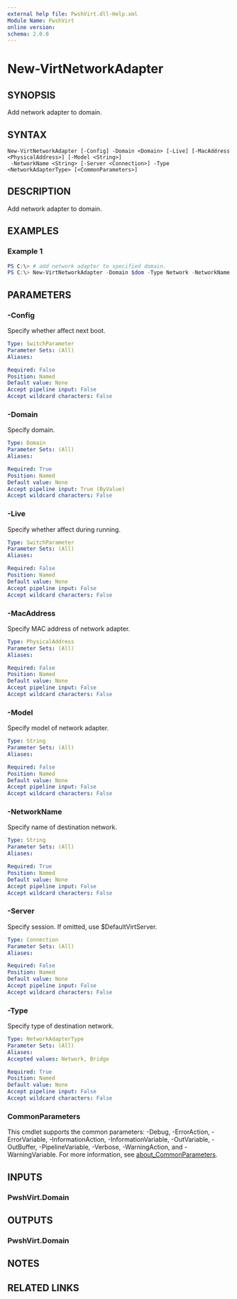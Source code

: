 ```yaml
---
external help file: PwshVirt.dll-Help.xml
Module Name: PwshVirt
online version:
schema: 2.0.0
---
```


# New-VirtNetworkAdapter

## SYNOPSIS
Add network adapter to domain.

## SYNTAX

```
New-VirtNetworkAdapter [-Config] -Domain <Domain> [-Live] [-MacAddress <PhysicalAddress>] [-Model <String>]
 -NetworkName <String> [-Server <Connection>] -Type <NetworkAdapterType> [<CommonParameters>]
```

## DESCRIPTION
Add network adapter to domain.

## EXAMPLES

### Example 1
```powershell
PS C:\> # add network adapter to specified domain.
PS C:\> New-VirtNetworkAdapter -Domain $dom -Type Network -NetworkName 'default'
```

## PARAMETERS

### -Config
Specify whether affect next boot.

```yaml
Type: SwitchParameter
Parameter Sets: (All)
Aliases:

Required: False
Position: Named
Default value: None
Accept pipeline input: False
Accept wildcard characters: False
```

### -Domain
Specify domain.

```yaml
Type: Domain
Parameter Sets: (All)
Aliases:

Required: True
Position: Named
Default value: None
Accept pipeline input: True (ByValue)
Accept wildcard characters: False
```

### -Live
Specify whether affect during running.

```yaml
Type: SwitchParameter
Parameter Sets: (All)
Aliases:

Required: False
Position: Named
Default value: None
Accept pipeline input: False
Accept wildcard characters: False
```

### -MacAddress
Specify MAC address of network adapter.

```yaml
Type: PhysicalAddress
Parameter Sets: (All)
Aliases:

Required: False
Position: Named
Default value: None
Accept pipeline input: False
Accept wildcard characters: False
```

### -Model
Specify model of network adapter.

```yaml
Type: String
Parameter Sets: (All)
Aliases:

Required: False
Position: Named
Default value: None
Accept pipeline input: False
Accept wildcard characters: False
```

### -NetworkName
Specify name of destination network.

```yaml
Type: String
Parameter Sets: (All)
Aliases:

Required: True
Position: Named
Default value: None
Accept pipeline input: False
Accept wildcard characters: False
```

### -Server
Specify session.
If omitted, use $DefaultVirtServer.

```yaml
Type: Connection
Parameter Sets: (All)
Aliases:

Required: False
Position: Named
Default value: None
Accept pipeline input: False
Accept wildcard characters: False
```

### -Type
Specify type of destination network.

```yaml
Type: NetworkAdapterType
Parameter Sets: (All)
Aliases:
Accepted values: Network, Bridge

Required: True
Position: Named
Default value: None
Accept pipeline input: False
Accept wildcard characters: False
```

### CommonParameters
This cmdlet supports the common parameters: -Debug, -ErrorAction, -ErrorVariable, -InformationAction, -InformationVariable, -OutVariable, -OutBuffer, -PipelineVariable, -Verbose, -WarningAction, and -WarningVariable. For more information, see [about_CommonParameters](http://go.microsoft.com/fwlink/?LinkID=113216).

## INPUTS

### PwshVirt.Domain

## OUTPUTS

### PwshVirt.Domain

## NOTES

## RELATED LINKS
